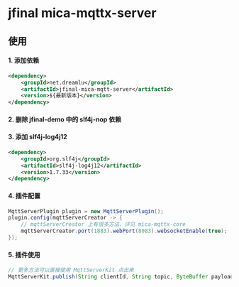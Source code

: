 # jfinal mica-mqttx-server

## 使用

#### 1. 添加依赖
```xml
<dependency>
	<groupId>net.dreamlu</groupId>
	<artifactId>jfinal-mica-mqtt-server</artifactId>
	<version>${最新版本}</version>
</dependency>
```

#### 2. 删除 jfinal-demo 中的 slf4j-nop 依赖

#### 3. 添加 slf4j-log4j12
```xml
<dependency>
	<groupId>org.slf4j</groupId>
	<artifactId>slf4j-log4j12</artifactId>
	<version>1.7.33</version>
</dependency>
```

#### 4. 插件配置
```java
MqttServerPlugin plugin = new MqttServerPlugin();
plugin.config(mqttServerCreator -> {
    // mqttServerCreator 上有很多方法，详见 mica-mqttx-core
    mqttServerCreator.port(1883).webPort(8083).websocketEnable(true);
});
```

#### 5. 插件使用
```java
// 更多方法可以直接使用 MqttServerKit 点出来
MqttServerKit.publish(String clientId, String topic, ByteBuffer payload);
```